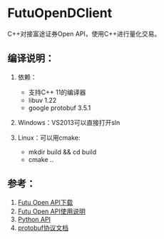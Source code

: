 # FutuOpenDClient

C++对接富途证券Open API，使用C++进行量化交易。

## 编译说明：

1. 依赖：
    - 支持C++ 11的编译器
    - libuv 1.22
    - google protobuf 3.5.1

2. Windows：VS2013可以直接打开sln
3. Linux：可以用cmake:
    - mkdir build && cd build
    - cmake ..

## 参考：

1. [Futu Open API下载](https://www.futunn.com/download/index)
2. [Futu Open API使用说明](https://futunnopen.github.io/futuquant/setup/FutuOpenDGuide.html)
3. [Python API](https://github.com/FutunnOpen/futuquant)
4. [protobuf协议文档](https://futunnopen.github.io/futuquant/protocol/intro.html)
